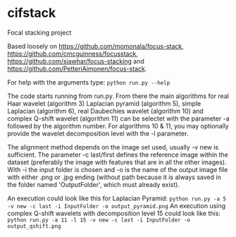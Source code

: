 # cifstack
Focal stacking project

Based loosely on https://github.com/momonala/focus-stack, https://github.com/cmcguinness/focusstack, https://github.com/sjawhar/focus-stacking and https://github.com/PetteriAimonen/focus-stack.

For help with the arguments type: `python run.py --help`

The code starts running from run.py. 
From there the main algorithms for real Haar wavelet (algorithm 3) Laplacian pyramid (algorithm 5), simple Laplacian (algorithm 6), real Daubechies wavelet (algorithm 10) and complex Q-shift wavelet (algorithm 11) can be selectet with the parameter -a followed by the algorithm number. For algorithms 10 & 11, you may optionally provide the wavelet decomposition level with the -l parameter.

The alignment method depends on the image set used, usually -v new is sufficient.
The parameter -c last/first defines the reference image within the dataset (preferably the image with features that are in all the other images).
With -i the input folder is chosen and -o is the name of the output image file with either .png or .jpg ending (without path because it is always saved in the folder named 'OutputFolder', which must already exist).

An execution could look like this for Laplacian Pyramid: `python run.py -a 5 -v new -c last -i InputFolder -o output_pyramid.png`
An execution using complex Q-shift wavelets with decomposition level 15 could look like this: `python run.py -a 11 -l 15 -v new -c last -i InputFolder -o output_qshift.png`
